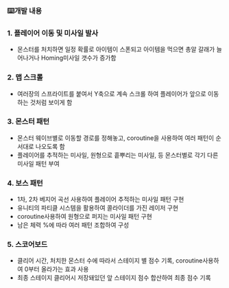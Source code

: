### ⌨️개발 내용

### 1. 플레이어 이동 및 미사일 발사

- 몬스터를 처치하면 일정 확률로 아이템이 스폰되고 아이템을 먹으면 총알 갈래가 늘어나거나 Homing미사일 갯수가 증가함

### 2. 맵 스크롤

- 여러장의 스프라이트를 붙여서 Y축으로 계속 스크롤 하여 플레이어가 앞으로 이동하는 것처럼 보이게 함

### 3. 몬스터 패턴

- 몬스터 웨이브별로 이동할 경로를 정해놓고, coroutine을 사용하여 여러 패턴이 순서대로 나오도록 함
- 플레이어를 추적하는 미사일, 원형으로 흩뿌리는 미사일, 등 몬스터별로 각기 다른 미사일 패턴 부여

### 4. 보스 패턴

- 1차, 2차 베지어 곡선 사용하여 플레이어 추적하는 미사일 패턴 구현
- 유니티의 파티클 시스템을 활용하여 콜라이더를 가진 레이저 구현
- coroutine사용하여 원형으로 퍼지는 미사일 패턴 구현
- 남은 체력 %에 따라 여러 패턴 조합하여 구성

### 5. 스코어보드

- 클리어 시간, 처치한 몬스터 수에 따라서 스테이지 별 점수 기록, coroutine사용하여 0부터 올라가는 효과 사용
- 최종 스테이지 클리어시 저장돼있던 앞 스테이지 점수 합산하여 최종 점수 기록

